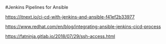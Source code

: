#Jenkins Pipelines for Ansible


https://itnext.io/ci-cd-with-jenkins-and-ansible-f41ef2b33977

https://www.redhat.com/en/blog/integrating-ansible-jenkins-cicd-process

https://fatninja.gitlab.io/2018/07/29/ssh-access.html
